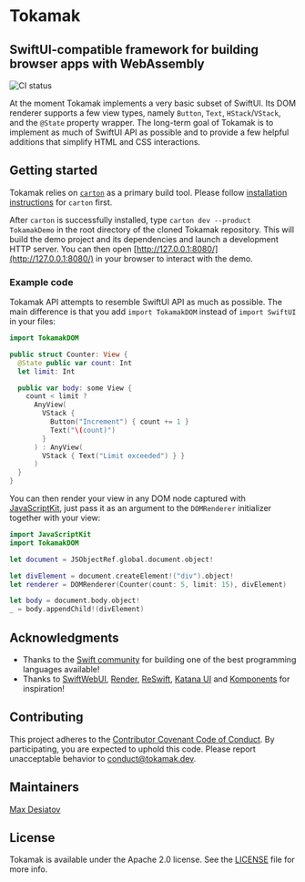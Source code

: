 # Tokamak

## SwiftUI-compatible framework for building browser apps with WebAssembly

![CI status](https://github.com/swiftwasm/Tokamak/workflows/CI/badge.svg?branch=main)

At the moment Tokamak implements a very basic subset of SwiftUI. Its DOM renderer supports
a few view types, namely `Button`, `Text`, `HStack`/`VStack`, and the `@State` property wrapper.
The long-term goal of Tokamak is to implement as much of SwiftUI API as possible and to provide
a few helpful additions that simplify HTML and CSS interactions.

## Getting started

Tokamak relies on [`carton`](https://carton.dev) as a primary build tool. Please follow
[installation instructions](https://github.com/swiftwasm/carton#requirements) for `carton` first.

After `carton` is successfully installed, type `carton dev --product TokamakDemo` in the
root directory of the cloned Tokamak repository. This will build the demo project and its
dependencies and launch a development HTTP server. You can then open [http://127.0.0.1:8080/](http://127.0.0.1:8080/)
in your browser to interact with the demo.

### Example code

Tokamak API attempts to resemble SwiftUI API as much as possible. The main difference is
that you add `import TokamakDOM` instead of `import SwiftUI` in your files:

```swift
import TokamakDOM

public struct Counter: View {
  @State public var count: Int
  let limit: Int

  public var body: some View {
    count < limit ?
      AnyView(
        VStack {
          Button("Increment") { count += 1 }
          Text("\(count)")
        }
      ) : AnyView(
        VStack { Text("Limit exceeded") } }
      )
  }
}
```

You can then render your view in any DOM node captured with
[JavaScriptKit](https://github.com/kateinoigakukun/JavaScriptKit/), just
pass it as an argument to the `DOMRenderer` initializer together with your view:

```swift
import JavaScriptKit
import TokamakDOM

let document = JSObjectRef.global.document.object!

let divElement = document.createElement!("div").object!
let renderer = DOMRenderer(Counter(count: 5, limit: 15), divElement)

let body = document.body.object!
_ = body.appendChild!(divElement)
```

## Acknowledgments

- Thanks to the [Swift community](https://swift.org/community/) for
  building one of the best programming languages available!
- Thanks to [SwiftWebUI](https://github.com/SwiftWebUI/SwiftWebUI),
  [Render](https://github.com/alexdrone/Render),
  [ReSwift](https://github.com/ReSwift/ReSwift), [Katana
  UI](https://github.com/BendingSpoons/katana-ui-swift) and
  [Komponents](https://github.com/freshOS/Komponents) for inspiration!

## Contributing

This project adheres to the [Contributor Covenant Code of
Conduct](https://github.com/swiftwasm/Tokamak/blob/main/CODE_OF_CONDUCT.md).
By participating, you are expected to uphold this code. Please report
unacceptable behavior to conduct@tokamak.dev.

## Maintainers

[Max Desiatov](https://desiatov.com)

## License

Tokamak is available under the Apache 2.0 license. See the
[LICENSE](https://github.com/swiftwasm/Tokamak/blob/main/LICENSE) file for
more info.
